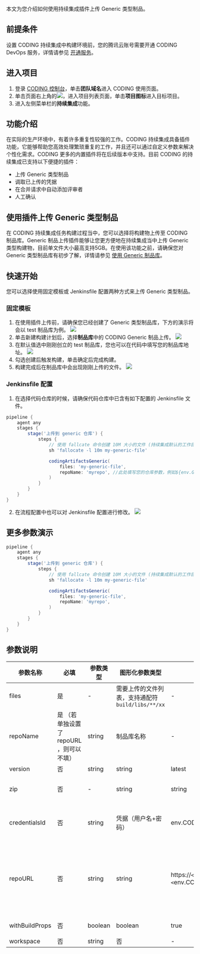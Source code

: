 本文为您介绍如何使用持续集成插件上传 Generic 类型制品。

## 前提条件
设置 CODING 持续集成中构建环境前，您的腾讯云账号需要开通 CODING DevOps 服务，详情请参见 [开通服务](https://cloud.tencent.com/document/product/1115/37268)。

## 进入项目
1. 登录 [CODING 控制台](https://console.cloud.tencent.com/coding)，单击**团队域名**进入 CODING 使用页面。
2. 单击页面右上角的<img src ="https://main.qcloudimg.com/raw/d94a8e60dd3a41d0af07d72ae0e9d70e.png" style ="margin:0">，进入项目列表页面，单击**项目图标**进入目标项目。
3. 进入左侧菜单栏的**持续集成**功能。

## 功能介绍[](id:intro)
在实际的生产环境中，有着许多重复性较强的工作。CODING 持续集成具备插件功能，它能够帮助您高效处理繁琐重复的工作，并且还可以通过自定义参数来解决个性化需求。CODING 更多的内置插件将在后续版本中支持。目前 CODING 的持续集成已支持以下便捷的插件：
- 上传 Generic 类型制品
- 调取已上传的凭据
- 在合并请求中自动添加评审者
- 人工确认

## 使用插件上传 Generic 类型制品
在 CODING 持续集成任务构建过程当中，您可以选择将构建物上传至 CODING 制品库。Generic 制品上传插件能够让您更方便地在持续集成当中上传 Generic 类型构建物，目前单文件大小最高支持5GB。在使用该功能之前，请确保您对 Generic 类型制品库有初步了解，详情请参见 [使用 Generic 制品库](https://cloud.tencent.com/document/product/1115/66296)。

## 快速开始
您可以选择使用固定模板或 Jenkinsfile 配置两种方式来上传 Generic 类型制品。

### 固定模板
1. 在使用插件上传前，请确保您已经创建了 Generic 类型制品库，下方的演示将会以 test 制品库为例。
![](https://qcloudimg.tencent-cloud.cn/raw/b6390aeafd096ade120575b04d1420fe.png)
2. 单击新建构建计划后，选择**制品库**中的 CODING Generic 制品上传。
![](https://qcloudimg.tencent-cloud.cn/raw/c82c233406bb709dcb054b7b8cda22b6.png)
3. 在默认值选中刚刚创立的 test 制品库，您也可以在代码中填写您的制品库地址。
![](https://qcloudimg.tencent-cloud.cn/raw/b8676007ab9894aea0ef088ab0230d70.png)
4. 勾选创建后触发构建，单击确定后完成构建。
5. 构建完成后在制品库中会出现刚刚上传的文件。
![](https://qcloudimg.tencent-cloud.cn/raw/07b38fbc6472b1da99726ceaa35e850a.png)

### Jenkinsfile 配置
1. 在选择代码仓库的时候，请确保代码仓库中已含有如下配置的 Jenkinsfile 文件。
```groovy
pipeline {
    agent any
    stages {
        stage('上传到 generic 仓库') {
            steps {
                // 使用 fallcate 命令创建 10M 大小的文件 (持续集成默认的工作目录为 /root/workspace)
                sh 'fallocate -l 10m my-generic-file'

                codingArtifactsGeneric(
                    files: 'my-generic-file',
                    repoName: 'myrepo', //此处填写您的仓库参数，例如${env.GENERIC_REPO_NAME}
                )
            }
        }
    }
}

```

2. 在流程配置中也可以对 Jenkinsfile 配置进行修改。
![](https://qcloudimg.tencent-cloud.cn/raw/ebe6907d80b2677e1fa4df6d2820f0a5.png)

## 更多参数演示
```groovy
pipeline {
    agent any
    stages {
        stage('上传到 generic 仓库') {
            steps {
                // 使用 fallcate 命令创建 10M 大小的文件 (持续集成默认的工作目录为 /root/workspace)
                sh 'fallocate -l 10m my-generic-file'

                codingArtifactsGeneric(
                    files: 'my-generic-file',
                    repoName: 'myrepo',
                )
            }
        }
    }
}

```

## 参数说明

| 参数名称 | 必填 | 参数类型 | 图形化参数类型 | 默认值 | 说明 |
|---------|------|-----------|--------------|------|------|
| files | 是 | -  | 需要上传的文件列表，支持通配符 `build/libs/**/xx` |- | -|
| repoName | 是 （若单独设置了 repoURL ，则可以不填） | string  | 制品库名称 | - | 该参数决定了制品上传的制品仓库，只需要输入  repoName 即可，默认会上传到当前项目下的制品仓库里。若制品仓库不在当前项目下，请使用 repoURL。|
| version | 否 | string | string | latest | 制品的版本，默认为 latest。 |
| zip | 否 | - | string | string | 将所选目录下的制品打包成一个 zip 后，再上传成单独的制品，例：demo\.zip（不设置该参数，多个文件将上传为单独的制品）。|
| credentialsId | 否 | string  | 凭据（用户名\+密码） | env\.CODING\_ARTIFACTS\_CREDENTIALS\_ID | 用于上传制品库的凭证（只支持 username\+password 且必须为项目令牌）类型，默认将使用环境变量中的 `CODING_ARTIFACTS_CREDENTIALS_ID`。|
| repoURL | 否 | string  | string | https://`<`env.CCI_CURRENT_TEAM>-generic.`<`env.CCI_CURRENT_DOMAIN>/`<`env.PROJECT_NAME>/`<`params.repoName>| 默认将用 CI 内置的环境变量  `CCI_CURRENT_TEAM`、`CCI_CURRENT_DOMAIN`、`PROJECT_NAME` 和参数设置的 `repoName` 组成，如：`https://myteam-generic.coding.net/myproject/myrepo/`。用户若想上传到非当前项目的制品库里，可以手动设置该参数。设置了该参数后，repoName 将失效。 |
| withBuildProps | 否 | boolean | boolean | true | 设置为 `true`，默认会将当前持续集成构建环境与内置制品属性的信息关联。 |
| workspace | 否 | string | 否 | - | - | 
